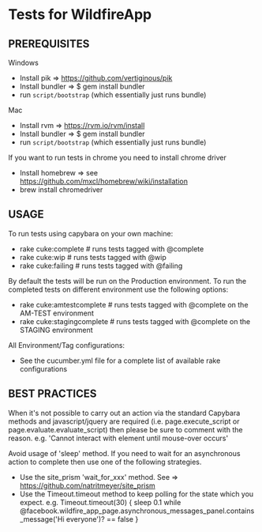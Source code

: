 # Tests for WildfireApp

## PREREQUISITES

Windows

 * Install pik => https://github.com/vertiginous/pik
 * Install bundler =>  $ gem install bundler 
 * run `script/bootstrap` (which essentially just runs bundle)

Mac

 * Install rvm => https://rvm.io/rvm/install
 * Install bundler =>  $ gem install bundler
 * run `script/bootstrap` (which essentially just runs bundle)

If you want to run tests in chrome you need to install chrome driver

 * Install homebrew => see https://github.com/mxcl/homebrew/wiki/installation
 * brew install chromedriver

## USAGE

To run tests using capybara on your own machine:

 *   rake cuke:complete # runs tests tagged with @complete
 *   rake cuke:wip # runs tests tagged with @wip
 *   rake cuke:failing # runs tests tagged with @failing

By default the tests will be run on the Production environment. To run the completed tests on different environment use the following options:

 *   rake cuke:amtestcomplete # runs tests tagged with @complete on the AM-TEST environment
 *   rake cuke:stagingcomplete # runs tests tagged with @complete on the STAGING environment

All Environment/Tag configurations:

 * See the cucumber.yml file for a complete list of available rake configurations

## BEST PRACTICES

 When it's not possible to carry out an action via the standard Capybara methods and javascript/jquery are required (i.e. page.execute_script or page.evaluate.evaluate_script) then please be sure to comment with the reason. e.g. 'Cannot interact with element until mouse-over occurs'

Avoid usage of 'sleep' method. If you need to wait for an asynchronous action to complete then use one of the following strategies.

* Use the site_prism 'wait_for_xxx' method. See => https://github.com/natritmeyer/site_prism
* Use the Timeout.timeout method to keep polling for the state which you expect. e.g. Timeout.timeout(30) { sleep 0.1 while @facebook.wildfire_app_page.asynchronous_messages_panel.contains_message('Hi everyone')? == false }
